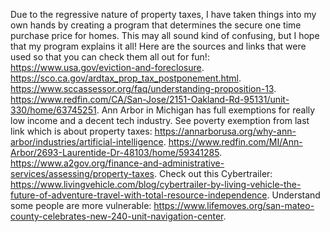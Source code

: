 Due to the regressive nature of property taxes, I have taken things into my own hands by creating a program that determines the secure one time purchase price for homes. This may all sound kind of confusing, but I hope that my program explains it all! Here are the sources and links that were used so that you can check them all out for fun!:
https://www.usa.gov/eviction-and-foreclosure.
https://sco.ca.gov/ardtax_prop_tax_postponement.html.
https://www.sccassessor.org/faq/understanding-proposition-13.
https://www.redfin.com/CA/San-Jose/2151-Oakland-Rd-95131/unit-330/home/63745251.
Ann Arbor in Michigan has full exemptions for really low income and a decent tech industry. See poverty exemption from last link which is about property taxes:
https://annarborusa.org/why-ann-arbor/industries/artificial-intelligence.
https://www.redfin.com/MI/Ann-Arbor/2693-Laurentide-Dr-48103/home/59341285.
https://www.a2gov.org/finance-and-administrative-services/assessing/property-taxes.
Check out this Cybertrailer:
https://www.livingvehicle.com/blog/cybertrailer-by-living-vehicle-the-future-of-adventure-travel-with-total-resource-independence.
Understand some people are more vulnerable:
https://www.lifemoves.org/san-mateo-county-celebrates-new-240-unit-navigation-center.

